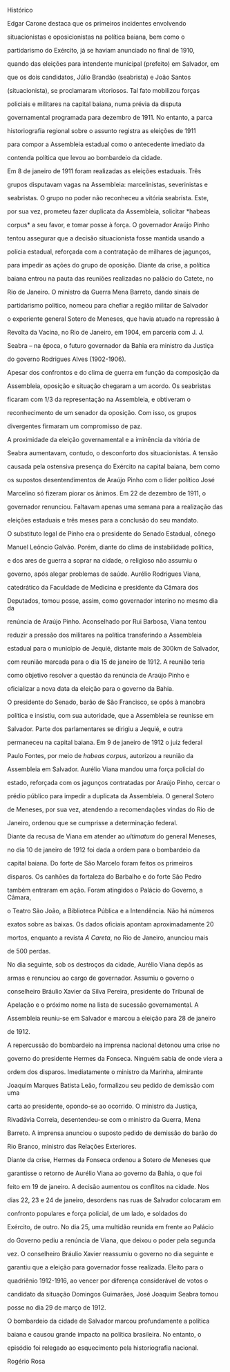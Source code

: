 

Histórico



Edgar Carone destaca que os primeiros incidentes envolvendo

situacionistas e oposicionistas na política baiana, bem como o

partidarismo do Exército, já se haviam anunciado no final de 1910,

quando das eleições para intendente municipal (prefeito) em Salvador, em

que os dois candidatos, Júlio Brandão (seabrista) e João Santos

(situacionista), se proclamaram vitoriosos. Tal fato mobilizou forças

policiais e militares na capital baiana, numa prévia da disputa

governamental programada para dezembro de 1911. No entanto, a parca

historiografia regional sobre o assunto registra as eleições de 1911

para compor a Assembleia estadual como o antecedente imediato da

contenda política que levou ao bombardeio da cidade.



Em 8 de janeiro de 1911 foram realizadas as eleições estaduais. Três

grupos disputavam vagas na Assembleia: marcelinistas, severinistas e

seabristas. O grupo no poder não reconheceu a vitória seabrista. Este,

por sua vez, prometeu fazer duplicata da Assembleia, solicitar *habeas

corpus* a seu favor, e tomar posse à força. O governador Araújo Pinho

tentou assegurar que a decisão situacionista fosse mantida usando a

polícia estadual, reforçada com a contratação de milhares de jagunços,

para impedir as ações do grupo de oposição. Diante da crise, a política

baiana entrou na pauta das reuniões realizadas no palácio do Catete, no

Rio de Janeiro. O ministro da Guerra Mena Barreto, dando sinais de

partidarismo político, nomeou para chefiar a região militar de Salvador

o experiente general Sotero de Meneses, que havia atuado na repressão à

Revolta da Vacina, no Rio de Janeiro, em 1904, em parceria com J. J.

Seabra – na época, o futuro governador da Bahia era ministro da Justiça

do governo Rodrigues Alves (1902-1906).



Apesar dos confrontos e do clima de guerra em função da composição da

Assembleia, oposição e situação chegaram a um acordo. Os seabristas

ficaram com 1/3 da representação na Assembleia, e obtiveram o

reconhecimento de um senador da oposição. Com isso, os grupos

divergentes firmaram um compromisso de paz.



A proximidade da eleição governamental e a iminência da vitória de

Seabra aumentavam, contudo, o desconforto dos situacionistas. A tensão

causada pela ostensiva presença do Exército na capital baiana, bem como

os supostos desentendimentos de Araújo Pinho com o líder político José

Marcelino só fizeram piorar os ânimos. Em 22 de dezembro de 1911, o

governador renunciou. Faltavam apenas uma semana para a realização das

eleições estaduais e três meses para a conclusão do seu mandato.



O substituto legal de Pinho era o presidente do Senado Estadual, cônego

Manuel Leôncio Galvão. Porém, diante do clima de instabilidade política,

e dos ares de guerra a soprar na cidade, o religioso não assumiu o

governo, após alegar problemas de saúde. Aurélio Rodrigues Viana,

catedrático da Faculdade de Medicina e presidente da Câmara dos

Deputados, tomou posse, assim, como governador interino no mesmo dia da

renúncia de Araújo Pinho. Aconselhado por Rui Barbosa, Viana tentou

reduzir a pressão dos militares na política transferindo a Assembleia

estadual para o município de Jequié, distante mais de 300km de Salvador,

com reunião marcada para o dia 15 de janeiro de 1912. A reunião teria

como objetivo resolver a questão da renúncia de Araújo Pinho e

oficializar a nova data da eleição para o governo da Bahia.



O presidente do Senado, barão de São Francisco, se opôs à manobra

política e insistiu, com sua autoridade, que a Assembleia se reunisse em

Salvador. Parte dos parlamentares se dirigiu a Jequié, e outra

permaneceu na capital baiana. Em 9 de janeiro de 1912 o juiz federal

Paulo Fontes, por meio de *habeas corpus*, autorizou a reunião da

Assembleia em Salvador. Aurélio Viana mandou uma força policial do

estado, reforçada com os jagunços contratadas por Araújo Pinho, cercar o

prédio público para impedir a duplicata da Assembleia. O general Sotero

de Meneses, por sua vez, atendendo a recomendações vindas do Rio de

Janeiro, ordenou que se cumprisse a determinação federal.



Diante da recusa de Viana em atender ao *ultimatum* do general Meneses,

no dia 10 de janeiro de 1912 foi dada a ordem para o bombardeio da

capital baiana. Do forte de São Marcelo foram feitos os primeiros

disparos. Os canhões da fortaleza do Barbalho e do forte São Pedro

também entraram em ação. Foram atingidos o Palácio do Governo, a Câmara,

o Teatro São João, a Biblioteca Pública e a Intendência. Não há números

exatos sobre as baixas. Os dados oficiais apontam aproximadamente 20

mortos, enquanto a revista *A Careta*, no Rio de Janeiro, anunciou mais

de 500 perdas.



No dia seguinte, sob os destroços da cidade, Aurélio Viana depôs as

armas e renunciou ao cargo de governador. Assumiu o governo o

conselheiro Bráulio Xavier da Silva Pereira, presidente do Tribunal de

Apelação e o próximo nome na lista de sucessão governamental. A

Assembleia reuniu-se em Salvador e marcou a eleição para 28 de janeiro

de 1912.



A repercussão do bombardeio na imprensa nacional detonou uma crise no

governo do presidente Hermes da Fonseca. Ninguém sabia de onde viera a

ordem dos disparos. Imediatamente o ministro da Marinha, almirante

Joaquim Marques Batista Leão, formalizou seu pedido de demissão com uma

carta ao presidente, opondo-se ao ocorrido. O ministro da Justiça,

Rivadávia Correia, desentendeu-se com o ministro da Guerra, Mena

Barreto. A imprensa anunciou o suposto pedido de demissão do barão do

Rio Branco, ministro das Relações Exteriores.



Diante da crise, Hermes da Fonseca ordenou a Sotero de Meneses que

garantisse o retorno de Aurélio Viana ao governo da Bahia, o que foi

feito em 19 de janeiro. A decisão aumentou os conflitos na cidade. Nos

dias 22, 23 e 24 de janeiro, desordens nas ruas de Salvador colocaram em

confronto populares e força policial, de um lado, e soldados do

Exército, de outro. No dia 25, uma multidão reunida em frente ao Palácio

do Governo pediu a renúncia de Viana, que deixou o poder pela segunda

vez. O conselheiro Bráulio Xavier reassumiu o governo no dia seguinte e

garantiu que a eleição para governador fosse realizada. Eleito para o

quadriênio 1912-1916, ao vencer por diferença considerável de votos o

candidato da situação Domingos Guimarães, José Joaquim Seabra tomou

posse no dia 29 de março de 1912.



O bombardeio da cidade de Salvador marcou profundamente a política

baiana e causou grande impacto na política brasileira. No entanto, o

episódio foi relegado ao esquecimento pela historiografia nacional.



Rogério Rosa



